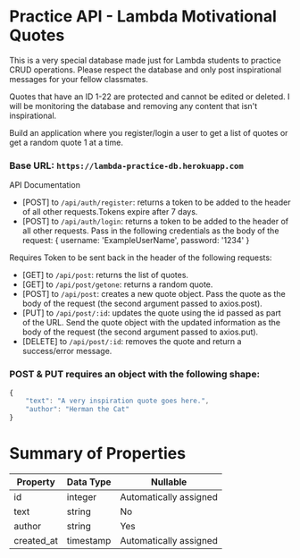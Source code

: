 # Practice API - Lambda Motivational Quotes

This is a very special database made just for Lambda students to practice CRUD operations. Please respect the database and only post inspirational messages for your fellow classmates. 

Quotes that have an ID 1-22 are protected and cannot be edited or deleted. I will be monitoring the database and removing any content that isn't inspirational. 

Build an application where you register/login a user to get a list of quotes or get a random quote 1 at a time. 

### Base URL: `https://lambda-practice-db.herokuapp.com`

API Documentation

- [POST] to `/api/auth/register`: returns a token to be added to the header of all other requests.Tokens expire after 7 days.
- [POST] to `/api/auth/login`: returns a token to be added to the header of all other requests. Pass in the following credentials as the body of the request: { username: 'ExampleUserName', password: '1234' }

Requires Token to be sent back in the header of the following requests:

- [GET] to `/api/post`: returns the list of quotes.
- [GET] to `/api/post/getone`: returns a random quote.
- [POST] to `/api/post`: creates a new quote object. Pass the quote as the body of the request (the second argument passed to axios.post).
- [PUT] to `/api/post/:id`: updates the quote using the id passed as part of the URL. Send the quote object with the updated information as the body of the request (the second argument passed to axios.put).
- [DELETE] to `/api/post/:id`: removes the quote and return a success/error message.



### POST & PUT requires an object with the following shape:

```javascript 
{
    "text": "A very inspiration quote goes here.",
    "author": "Herman the Cat"
} 
```


# Summary of Properties

| Property    | Data Type | Nullable                          |
| -------- | ------ | --------------------------------- |
| id       | integer  | Automatically assigned  |
| text     | string   | No               |
| author   | string   | Yes              | 
| created_at| timestamp   | Automatically assigned   |


